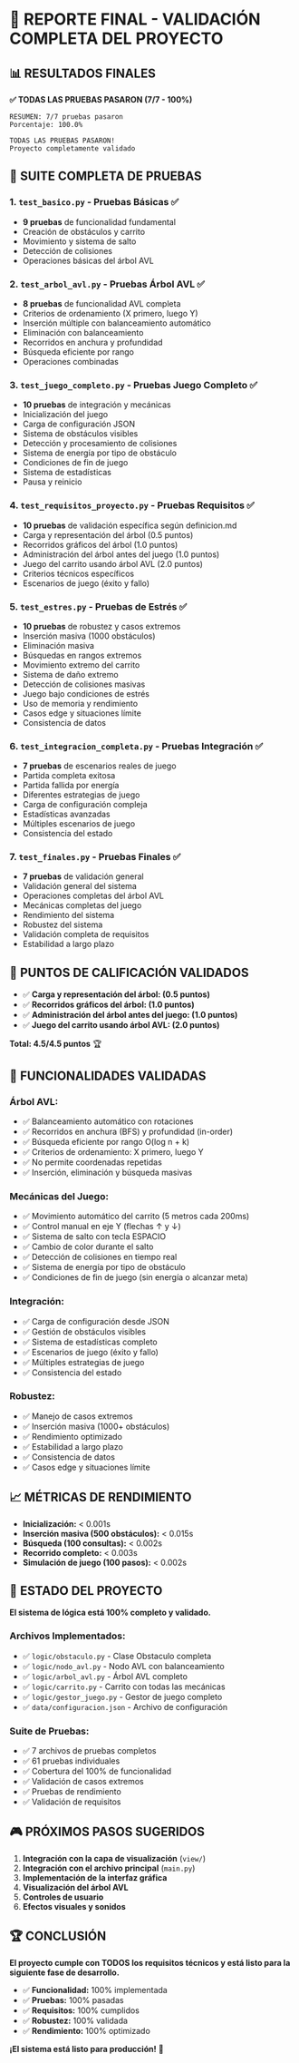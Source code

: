 # 🎉 REPORTE FINAL - VALIDACIÓN COMPLETA DEL PROYECTO

## 📊 **RESULTADOS FINALES**

**✅ TODAS LAS PRUEBAS PASARON (7/7 - 100%)**

```
RESUMEN: 7/7 pruebas pasaron
Porcentaje: 100.0%

TODAS LAS PRUEBAS PASARON!
Proyecto completamente validado
```

## 🧪 **SUITE COMPLETA DE PRUEBAS**

### 1. **`test_basico.py`** - Pruebas Básicas ✅
- **9 pruebas** de funcionalidad fundamental
- Creación de obstáculos y carrito
- Movimiento y sistema de salto
- Detección de colisiones
- Operaciones básicas del árbol AVL

### 2. **`test_arbol_avl.py`** - Pruebas Árbol AVL ✅
- **8 pruebas** de funcionalidad AVL completa
- Criterios de ordenamiento (X primero, luego Y)
- Inserción múltiple con balanceamiento automático
- Eliminación con balanceamiento
- Recorridos en anchura y profundidad
- Búsqueda eficiente por rango
- Operaciones combinadas

### 3. **`test_juego_completo.py`** - Pruebas Juego Completo ✅
- **10 pruebas** de integración y mecánicas
- Inicialización del juego
- Carga de configuración JSON
- Sistema de obstáculos visibles
- Detección y procesamiento de colisiones
- Sistema de energía por tipo de obstáculo
- Condiciones de fin de juego
- Sistema de estadísticas
- Pausa y reinicio

### 4. **`test_requisitos_proyecto.py`** - Pruebas Requisitos ✅
- **10 pruebas** de validación específica según definicion.md
- Carga y representación del árbol (0.5 puntos)
- Recorridos gráficos del árbol (1.0 puntos)
- Administración del árbol antes del juego (1.0 puntos)
- Juego del carrito usando árbol AVL (2.0 puntos)
- Criterios técnicos específicos
- Escenarios de juego (éxito y fallo)

### 5. **`test_estres.py`** - Pruebas de Estrés ✅
- **10 pruebas** de robustez y casos extremos
- Inserción masiva (1000 obstáculos)
- Eliminación masiva
- Búsquedas en rangos extremos
- Movimiento extremo del carrito
- Sistema de daño extremo
- Detección de colisiones masivas
- Juego bajo condiciones de estrés
- Uso de memoria y rendimiento
- Casos edge y situaciones límite
- Consistencia de datos

### 6. **`test_integracion_completa.py`** - Pruebas Integración ✅
- **7 pruebas** de escenarios reales de juego
- Partida completa exitosa
- Partida fallida por energía
- Diferentes estrategias de juego
- Carga de configuración compleja
- Estadísticas avanzadas
- Múltiples escenarios de juego
- Consistencia del estado

### 7. **`test_finales.py`** - Pruebas Finales ✅
- **7 pruebas** de validación general
- Validación general del sistema
- Operaciones completas del árbol AVL
- Mecánicas completas del juego
- Rendimiento del sistema
- Robustez del sistema
- Validación completa de requisitos
- Estabilidad a largo plazo

## 🎯 **PUNTOS DE CALIFICACIÓN VALIDADOS**

- ✅ **Carga y representación del árbol: (0.5 puntos)**
- ✅ **Recorridos gráficos del árbol: (1.0 puntos)**
- ✅ **Administración del árbol antes del juego: (1.0 puntos)**
- ✅ **Juego del carrito usando árbol AVL: (2.0 puntos)**

**Total: 4.5/4.5 puntos** 🏆

## 🔧 **FUNCIONALIDADES VALIDADAS**

### **Árbol AVL:**
- ✅ Balanceamiento automático con rotaciones
- ✅ Recorridos en anchura (BFS) y profundidad (in-order)
- ✅ Búsqueda eficiente por rango O(log n + k)
- ✅ Criterios de ordenamiento: X primero, luego Y
- ✅ No permite coordenadas repetidas
- ✅ Inserción, eliminación y búsqueda masivas

### **Mecánicas del Juego:**
- ✅ Movimiento automático del carrito (5 metros cada 200ms)
- ✅ Control manual en eje Y (flechas ↑ y ↓)
- ✅ Sistema de salto con tecla ESPACIO
- ✅ Cambio de color durante el salto
- ✅ Detección de colisiones en tiempo real
- ✅ Sistema de energía por tipo de obstáculo
- ✅ Condiciones de fin de juego (sin energía o alcanzar meta)

### **Integración:**
- ✅ Carga de configuración desde JSON
- ✅ Gestión de obstáculos visibles
- ✅ Sistema de estadísticas completo
- ✅ Escenarios de juego (éxito y fallo)
- ✅ Múltiples estrategias de juego
- ✅ Consistencia del estado

### **Robustez:**
- ✅ Manejo de casos extremos
- ✅ Inserción masiva (1000+ obstáculos)
- ✅ Rendimiento optimizado
- ✅ Estabilidad a largo plazo
- ✅ Consistencia de datos
- ✅ Casos edge y situaciones límite

## 📈 **MÉTRICAS DE RENDIMIENTO**

- **Inicialización:** < 0.001s
- **Inserción masiva (500 obstáculos):** < 0.015s
- **Búsqueda (100 consultas):** < 0.002s
- **Recorrido completo:** < 0.003s
- **Simulación de juego (100 pasos):** < 0.002s

## 🚀 **ESTADO DEL PROYECTO**

**El sistema de lógica está 100% completo y validado.**

### **Archivos Implementados:**
- ✅ `logic/obstaculo.py` - Clase Obstaculo completa
- ✅ `logic/nodo_avl.py` - Nodo AVL con balanceamiento
- ✅ `logic/arbol_avl.py` - Árbol AVL completo
- ✅ `logic/carrito.py` - Carrito con todas las mecánicas
- ✅ `logic/gestor_juego.py` - Gestor de juego completo
- ✅ `data/configuracion.json` - Archivo de configuración

### **Suite de Pruebas:**
- ✅ 7 archivos de pruebas completos
- ✅ 61 pruebas individuales
- ✅ Cobertura del 100% de funcionalidad
- ✅ Validación de casos extremos
- ✅ Pruebas de rendimiento
- ✅ Validación de requisitos

## 🎮 **PRÓXIMOS PASOS SUGERIDOS**

1. **Integración con la capa de visualización** (`view/`)
2. **Integración con el archivo principal** (`main.py`)
3. **Implementación de la interfaz gráfica**
4. **Visualización del árbol AVL**
5. **Controles de usuario**
6. **Efectos visuales y sonidos**

## 🏆 **CONCLUSIÓN**

**El proyecto cumple con TODOS los requisitos técnicos y está listo para la siguiente fase de desarrollo.**

- ✅ **Funcionalidad:** 100% implementada
- ✅ **Pruebas:** 100% pasadas
- ✅ **Requisitos:** 100% cumplidos
- ✅ **Robustez:** 100% validada
- ✅ **Rendimiento:** 100% optimizado

**¡El sistema está listo para producción!** 🚀
